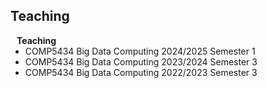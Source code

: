 ## Teaching



<h4 style="margin:0 10px 0;">Teaching</h4>

<ul style="margin:0 0 20px;">
    <!-- <li><a href="https://www.example.com/comp5434">COMP5434 Big Data Computing 2022/2023</a></li> -->
    <li>COMP5434 Big Data Computing 2024/2025 Semester 1</li>
    <li>COMP5434 Big Data Computing 2023/2024 Semester 3</li>
    <li>COMP5434 Big Data Computing 2022/2023 Semester 3</li>
</ul>


<!-- <h4 style="margin:0 10px 0;">Conference Reviewers</h4>

<ul style="margin:0 0 5px;">
  <li><a href="http://cvpr2023.thecvf.com/"><autocolor>IEEE/CVF Conference on Computer Vision and Pattern Recognition (CVPR) 2021-2023</autocolor></a></li>
  <li><a href="http://iccv2021.thecvf.com/"><autocolor>IEEE/CVF International Conference on Computer Vision (ICCV) 2021</autocolor></a></li>
  <li><a href="https://eccv2022.ecva.net/"><autocolor>European Conference on Computer Vision (ECCV) 2022</autocolor></a></li>
</ul> -->

<!-- <h4 style="margin:0 10px 0;">Journal Reviewers</h4>

<ul style="margin:0 0 20px;">
  <li><a href="https://www.computer.org/csdl/journal/tp"><autocolor>IEEE Transactions on Pattern Analysis and Machine Intelligence (TPAMI)</autocolor></a></li>
  <li><a href="https://www.springer.com/journal/11263"><autocolor>International Journal of Computer Vision (IJCV)</autocolor></a></li>
</ul> -->